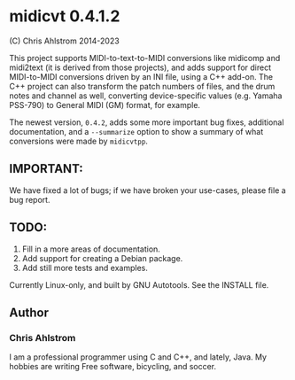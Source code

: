 # midicvt 0.4.1.2
(C) Chris Ahlstrom 2014-2023

This project supports MIDI-to-text-to-MIDI conversions like midicomp and
midi2text (it is derived from those projects), and adds support for direct
MIDI-to-MIDI conversions driven by an INI file, using a C++ add-on.
The C++ project can also transform the patch numbers of files, and the drum
notes and channel as well, converting device-specific values (e.g. Yamaha
PSS-790) to General MIDI (GM) format, for example.

The newest version, `0.4.2`, adds some more important bug fixes, additional
documentation, and a `--summarize` option to show a summary of what conversions
were made by `midicvtpp`.

## IMPORTANT:
We have fixed a lot of bugs; if we have broken your use-cases, please file a
bug report.

## TODO:

   1. Fill in a more areas of documentation.
   2. Add support for creating a Debian package.
   3. Add still more tests and examples.

Currently Linux-only, and built by GNU Autotools.  See the INSTALL file.

## Author
### Chris Ahlstrom

I am a professional programmer using C and C++, and lately, Java.
My hobbies are writing Free software, bicycling, and soccer.
